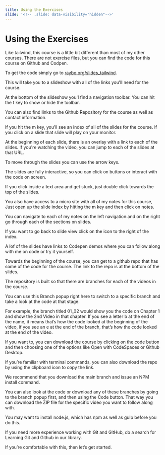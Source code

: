 ```yaml
---
title: Using the Exercises
slide: '<!-- .slide: data-visibility="hidden"-->'
---
```


<!-- .slide: data-state="layout-title" class="bg-dark"-->

# Using the Exercises

> >

Like tailwind, this course is a little bit different than most of my other courses. There are not exercise files, but you can find the code for this course on Github and Codpen.

To get the code simply go to [raybo.org/slides_tailwind](https://raybo.org/slides_tailwind/#/).

This will take you to a slideshow with all of the links you'll need for the course.

At the bottom of the slideshow you'l find a navigation toolbar. You can hit the t key to show or hide the toolbar.

You can also find links to the Github Repository for the course as well as contact information.

If you hit the m key, you'll see an index of all of the slides for the course. If you click on a slide that slide will play on your monitor.

At the beginning of each slide, there is an overlay with a link to each of the slides. If you're watching the video, you can jump to each of the slides at that URL.

To move through the slides you can use the arrow keys.

The slides are fully interactive, so you can click on buttons or interact with the code on screen.

If you click inside a text area and get stuck, just double click towards the top of the slides.

You also have access to a micro site with all of my notes for this course, Just open up the slide index by hitting the m key and then click on notes.

You can navigate to each of my notes on the left navigation and on the right go through each of the sections on slides.

If you want to go back to slide view click on the icon to the right of the index.

A lof of the slides have links to Codepen demos where you can follow along with me on code or try it yourself.

Towards the beginning of the course, you can get to a github repo that has some of the code for the course. The link to the repo is at the bottom of the slides.

The repository is built so that there are branches for each of the videos in the course.

You can use this Branch popup right here to switch to a specific branch and take a look at the code at that stage.

For example, the branch titled 01_02 would show you the code on Chapter 1 and show the 2nd Video in that chapter. If you see a letter b at the end of the name, it means that’s how the code looked at the beginning of the video, if you see an e at the end of the branch, that’s how the code looked at the end of the video.

If you want to, you can download the course by clicking on the code button and then choosing one of the options like Open with CodeSpaces or Github Desktop.

If you’re familiar with terminal commands, you can also download the repo by using the clipboard icon to copy the link.

We recommend that you download the main branch and issue an NPM install command.

You can also look at the code or download any of these branches by going to the branch popup first, and then using the Code button. That way you can download the ZIP file for the specific video you want to follow along with.

You may want to install node.js, which has npm as well as gulp before you do this.

If you need more experience working with Git and GitHub, do a search for Learning Git and Github in our library.

If you’re comfortable with this, then let’s get started.
